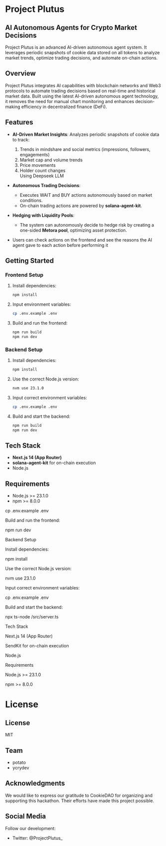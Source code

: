 # Project Plutus

## AI Autonomous Agents for Crypto Market Decisions

Project Plutus is an advanced AI-driven autonomous agent system. It leverages periodic snapshots of cookie data stored on all tokens to analyze market trends, optimize trading decisions, and automate on-chain actions.



## Overview

Project Plutus integrates AI capabilities with blockchain networks and Web3 protocols to automate trading decisions based on real-time and historical market data. Built using the latest AI-driven autonomous agent technology, it removes the need for manual chart monitoring and enhances decision-making efficiency in decentralized finance (DeFi).

## Features

- **AI-Driven Market Insights**: Analyzes periodic snapshots of cookie data to track:

  1. Trends in mindshare and social metrics (impressions, followers, engagements)
  2. Market cap and volume trends
  3. Price movements
  4. Holder count changes\
     Using Deepseek LLM

- **Autonomous Trading Decisions**:

  - Executes WAIT and BUY actions autonomously based on market conditions.
  - On-chain trading actions are powered by **solana-agent-kit**.

- **Hedging with Liquidity Pools**:

  - The system can autonomously decide to hedge risk by creating a one-sided **Metora pool**, optimizing asset protection.

- Users can check actions on the frontend and see the reasons the AI agent gave to each action before performing it

## Getting Started

### Frontend Setup

1. Install dependencies:
   ```bash
   npm install
   ```
2. Input environment variables:
   ```bash
   cp .env.example .env
   ```
3. Build and run the frontend:
   ```bash
   npm run build
   npm run dev
   ```

### Backend Setup

1. Install dependencies:
   ```bash
   npm install
   ```
2. Use the correct Node.js version:
   ```bash
   nvm use 23.1.0
   ```
3. Input correct environment variables:
   ```bash
   cp .env.example .env
   ```
4. Build and start the backend:
   ```bash
   npm run build
   npm run dev
   ```

## Tech Stack

- **Next.js 14 (App Router)**
- **solana-agent-kit** for on-chain execution
- Node.js

## Requirements

- Node.js >= 23.1.0
- npm >= 8.0.0

cp .env.example .env

Build and run the frontend:

npm run dev

Backend Setup

Install dependencies:

npm install

Use the correct Node.js version:

nvm use 23.1.0

Input correct environment variables:

cp .env.example .env

Build and start the backend:

npx ts-node /src/server.ts

Tech Stack

Next.js 14 (App Router)

SendKit for on-chain execution

Node.js

Requirements

Node.js >= 23.1.0

npm >= 8.0.0

License
=======
## License

MIT

## Team

- potato
- ycrydev



## Acknowledgments

We would like to express our gratitude to CookieDAO for organizing and supporting this hackathon. Their efforts have made this project possible.


## Social Media

Follow our development:

- Twitter: @ProjectPlutus\_

